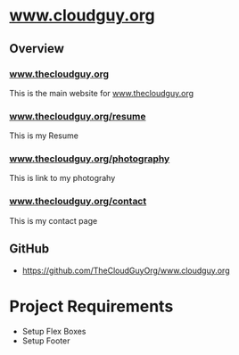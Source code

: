 # www.cloudguy.org

## Overview
### www.thecloudguy.org
This is the main website for www.thecloudguy.org

### www.thecloudguy.org/resume
This is my Resume

### www.thecloudguy.org/photography
This is link to my photograhy

### www.thecloudguy.org/contact
This is my contact page


## GitHub
- https://github.com/TheCloudGuyOrg/www.cloudguy.org


# Project Requirements
- Setup Flex Boxes
- Setup Footer





